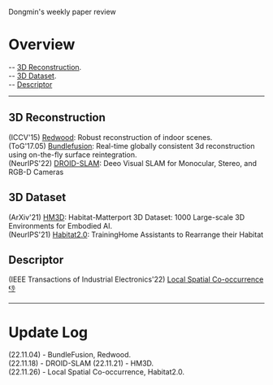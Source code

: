 Dongmin's weekly paper review
# Overview
-- [3D Reconstruction](#3D-Reconstruction).  
-- [3D Dataset](#3D-Dataset).  
-- [Descriptor](#Descriptor)

---
## 3D Reconstruction
(ICCV'15) [Redwood](https://github.com/Dongmingo/Paper_review/blob/main/Dongmin/3D%20reconstruction/Redwood.md): Robust reconstruction of indoor scenes.  
(ToG'17.05) [Bundlefusion](https://github.com/Dongmingo/Paper_review/blob/main/Dongmin/3D%20reconstruction/BundleFusion.md): Real-time globally consistent 3d reconstruction using on-the-fly surface reintegration.  
(NeurIPS'22) [DROID-SLAM](https://github.com/Dongmingo/Paper_review/blob/main/Dongmin/3D%20reconstruction/DROID-SLAM.md): Deeo Visual SLAM for Monocular, Stereo, and RGB-D Cameras

## 3D Dataset
(ArXiv'21) [HM3D](https://github.com/Dongmingo/Paper_review/blob/main/Dongmin/3D%20Indoor%20Dataset/HM3D.md): Habitat-Matterport 3D Dataset: 1000 Large-scale 3D Environments for Embodied AI.  
(NeurIPS'21) [Habitat2.0](https://github.com/Dongmingo/Paper_review/blob/main/Dongmin/3D%20Indoor%20Dataset/Habitat2.0.md): TrainingHome Assistants to Rearrange their Habitat

## Descriptor
(IEEE Transactions of Industrial Electronics'22) [Local Spatial Co-occurrence👎](https://github.com/Dongmingo/Paper_review/blob/main/Dongmin/Descriptors/Local%20Spatial%20Co-occurrence.md)

---
# Update Log
(22.11.04) - BundleFusion, Redwood.  
(22.11.18) - DROID-SLAM
(22.11.21) - HM3D.  
(22.11.26) - Local Spatial Co-occurrence, Habitat2.0.  
